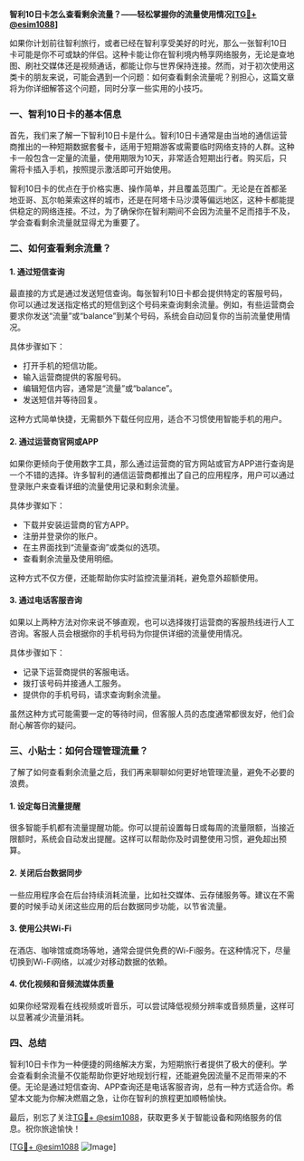 **智利10日卡怎么查看剩余流量？——轻松掌握你的流量使用情况[[TG💪+ @esim1088](https://t.me/s/esim1088)]**

如果你计划前往智利旅行，或者已经在智利享受美好的时光，那么一张智利10日卡可能是你不可或缺的伴侣。这种卡能让你在智利境内畅享网络服务，无论是查地图、刷社交媒体还是视频通话，都能让你与世界保持连接。然而，对于初次使用这类卡的朋友来说，可能会遇到一个问题：如何查看剩余流量呢？别担心，这篇文章将为你详细解答这个问题，同时分享一些实用的小技巧。

### 一、智利10日卡的基本信息

首先，我们来了解一下智利10日卡是什么。智利10日卡通常是由当地的通信运营商推出的一种短期数据套餐卡，适用于短期游客或需要临时网络支持的人群。这种卡一般包含一定量的流量，使用期限为10天，非常适合短期出行者。购买后，只需将卡插入手机，按照提示激活即可开始使用。

智利10日卡的优点在于价格实惠、操作简单，并且覆盖范围广。无论是在首都圣地亚哥、瓦尔帕莱索这样的城市，还是在阿塔卡马沙漠等偏远地区，这种卡都能提供稳定的网络连接。不过，为了确保你在智利期间不会因为流量不足而措手不及，学会查看剩余流量就显得尤为重要了。

### 二、如何查看剩余流量？

#### 1. **通过短信查询**
  
最直接的方式是通过发送短信查询。每张智利10日卡都会提供特定的客服号码，你可以通过发送指定格式的短信到这个号码来查询剩余流量。例如，有些运营商会要求你发送“流量”或“balance”到某个号码，系统会自动回复你的当前流量使用情况。

具体步骤如下：
- 打开手机的短信功能。
- 输入运营商提供的客服号码。
- 编辑短信内容，通常是“流量”或“balance”。
- 发送短信并等待回复。

这种方式简单快捷，无需额外下载任何应用，适合不习惯使用智能手机的用户。

#### 2. **通过运营商官网或APP**

如果你更倾向于使用数字工具，那么通过运营商的官方网站或官方APP进行查询是一个不错的选择。许多智利的通信运营商都推出了自己的应用程序，用户可以通过登录账户来查看详细的流量使用记录和剩余流量。

具体步骤如下：
- 下载并安装运营商的官方APP。
- 注册并登录你的账户。
- 在主界面找到“流量查询”或类似的选项。
- 查看剩余流量及使用明细。

这种方式不仅方便，还能帮助你实时监控流量消耗，避免意外超额使用。

#### 3. **通过电话客服咨询**

如果以上两种方法对你来说不够直观，也可以选择拨打运营商的客服热线进行人工咨询。客服人员会根据你的手机号码为你提供详细的流量使用情况。

具体步骤如下：
- 记录下运营商提供的客服电话。
- 拨打该号码并接通人工服务。
- 提供你的手机号码，请求查询剩余流量。

虽然这种方式可能需要一定的等待时间，但客服人员的态度通常都很友好，他们会耐心解答你的疑问。

### 三、小贴士：如何合理管理流量？

了解了如何查看剩余流量之后，我们再来聊聊如何更好地管理流量，避免不必要的浪费。

#### 1. **设定每日流量提醒**

很多智能手机都有流量提醒功能。你可以提前设置每日或每周的流量限额，当接近限额时，系统会自动发出提醒。这样可以帮助你及时调整使用习惯，避免超出预算。

#### 2. **关闭后台数据同步**

一些应用程序会在后台持续消耗流量，比如社交媒体、云存储服务等。建议在不需要的时候手动关闭这些应用的后台数据同步功能，以节省流量。

#### 3. **使用公共Wi-Fi**

在酒店、咖啡馆或商场等地，通常会提供免费的Wi-Fi服务。在这种情况下，尽量切换到Wi-Fi网络，以减少对移动数据的依赖。

#### 4. **优化视频和音频流媒体质量**

如果你经常观看在线视频或听音乐，可以尝试降低视频分辨率或音频质量，这样可以显著减少流量消耗。

### 四、总结

智利10日卡作为一种便捷的网络解决方案，为短期旅行者提供了极大的便利。学会查看剩余流量不仅能帮助你更好地规划行程，还能避免因流量不足而带来的不便。无论是通过短信查询、APP查询还是电话客服咨询，总有一种方式适合你。希望本文能为你解决燃眉之急，让你在智利的旅程更加顺畅愉快。

最后，别忘了关注[TG💪+ @esim1088](https://t.me/s/esim1088)，获取更多关于智能设备和网络服务的信息。祝你旅途愉快！

[[TG💪+ @esim1088](https://t.me/s/esim1088) ![Image](https://i.postimg.cc/4NQfJmqS/Snipaste-2025-05-13-00-14-12.png)]